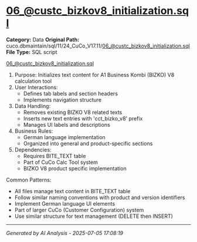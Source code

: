 # 06_@custc_bizkov8_initialization.sql

**Category:** Data
**Original Path:** cuco.dbmaintain/sql/11/24_CuCo_V17.11/06_@custc_bizkov8_initialization.sql
**File Type:** SQL script

06_@custc_bizkov8_initialization.sql
1. Purpose: Initializes text content for A1 Business Kombi (BIZKO) V8 calculation tool
2. User Interactions:
   - Defines tab labels and section headers
   - Implements navigation structure
3. Data Handling:
   - Removes existing BIZKO V8 related texts
   - Inserts new text entries with 'cct_bizko_v8' prefix
   - Manages UI labels and descriptions
4. Business Rules:
   - German language implementation
   - Organized into general and product-specific sections
5. Dependencies:
   - Requires BITE_TEXT table
   - Part of CuCo Calc Tool system
   - BIZKO V8 product specific implementation

Common Patterns:
- All files manage text content in BITE_TEXT table
- Follow similar naming conventions with product and version identifiers
- Implement German language UI elements
- Part of larger CuCo (Customer Configuration) system
- Use similar structure for text management (DELETE then INSERT)

---
*Generated by AI Analysis - 2025-07-05 17:08:19*

